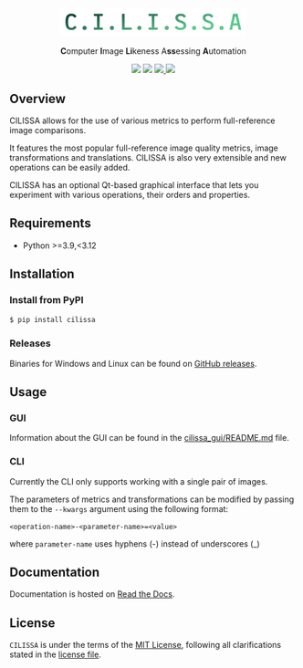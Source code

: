 <p align="center">
    <img src="https://raw.githubusercontent.com/exler/CILISSA/main/docs/_static/logo.png" width="328">
</p>
<p align="center">
    <strong>C</strong>omputer <strong>I</strong>mage <strong>Li</strong>keness A<strong>ss</strong>essing <strong>A</strong>utomation
</p>
<p align="center">
    <!-- Badges -->
    <img src="https://github.com/exler/CILISSA/actions/workflows/quality.yml/badge.svg">
    <img src="https://github.com/exler/CILISSA/actions/workflows/tests.yml/badge.svg">
    <a href="https://codecov.io/gh/exler/CILISSA">
        <img src="https://codecov.io/gh/exler/CILISSA/branch/main/graph/badge.svg?token=Dixb5buMQr"/>
    </a>
    <a href="https://cilissa.readthedocs.io/en/latest/">
        <img src="https://img.shields.io/readthedocs/cilissa">
    </a>    
</p>

## Overview

CILISSA allows for the use of various metrics to perform full-reference image comparisons.

It features the most popular full-reference image quality metrics, image transformations and translations. 
CILISSA is also very extensible and new operations can be easily added.

CILISSA has an optional Qt-based graphical interface that lets you experiment with various operations, their orders and properties.

## Requirements

* Python >=3.9,<3.12

## Installation

### Install from PyPI
```bash
$ pip install cilissa
```

### Releases

Binaries for Windows and Linux can be found on [GitHub releases](https://github.com/exler/CILISSA/releases).

## Usage

### GUI

Information about the GUI can be found in the [cilissa_gui/README.md](cilissa_gui/README.md) file.

### CLI

Currently the CLI only supports working with a single pair of images.

The parameters of metrics and transformations can be modified by passing them to the `--kwargs` argument using the following format:
```
<operation-name>-<parameter-name>=<value>
``` 
where `parameter-name` uses hyphens (-) instead of underscores (_)

## Documentation

Documentation is hosted on [Read the Docs](https://cilissa.readthedocs.io/).

## License

`CILISSA` is under the terms of the [MIT License](https://www.tldrlegal.com/l/mit), following all clarifications stated in the [license file](LICENSE).
